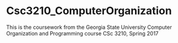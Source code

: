 # Csc3210_ComputerOrganization
This is the coursework from the Georgia State University Computer Organization and Programming course CSc 3210, Spring 2017 
